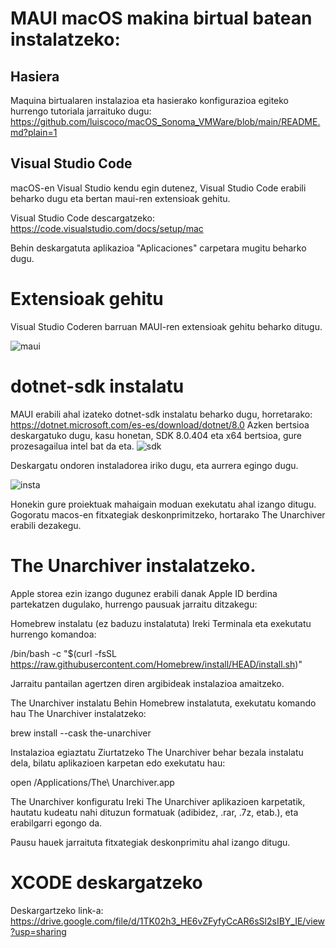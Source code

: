 # MAUI macOS makina birtual batean instalatzeko:

## Hasiera
Maquina birtualaren instalazioa eta hasierako konfigurazioa egiteko hurrengo tutoriala jarraituko dugu:
https://github.com/luiscoco/macOS_Sonoma_VMWare/blob/main/README.md?plain=1

## Visual Studio Code
macOS-en Visual Studio kendu egin dutenez, Visual Studio Code erabili beharko dugu eta bertan maui-ren extensioak gehitu.

Visual Studio Code descargatzeko: 
https://code.visualstudio.com/docs/setup/mac

Behin deskargatuta aplikazioa "Aplicaciones" carpetara mugitu beharko dugu.

# Extensioak gehitu
Visual Studio Coderen barruan MAUI-ren extensioak gehitu beharko ditugu.

![maui](https://github.com/user-attachments/assets/1a2ffbdb-3c9b-4e41-94a5-01d8305f314d)

# dotnet-sdk instalatu
MAUI erabili ahal izateko dotnet-sdk instalatu beharko dugu, horretarako: 
https://dotnet.microsoft.com/es-es/download/dotnet/8.0
Azken bertsioa deskargatuko dugu, kasu honetan, SDK 8.0.404 eta x64 bertsioa, gure prozesagailua intel bat da eta.
![sdk](https://github.com/user-attachments/assets/e4f57b12-1188-460b-8e5a-5c28e07418e4)

Deskargatu ondoren instaladorea iriko dugu, eta aurrera egingo dugu.

![insta](https://github.com/user-attachments/assets/76f7eb80-e3f7-430b-83e3-80a6cada314c)

Honekin gure proiektuak mahaigain moduan exekutatu ahal izango ditugu.
Gogoratu macos-en fitxategiak deskonprimitzeko, hortarako The Unarchiver erabili dezakegu.

# The Unarchiver instalatzeko.
Apple storea ezin izango dugunez erabili danak Apple ID berdina partekatzen dugulako, hurrengo pausuak jarraitu ditzakegu: 

Homebrew instalatu (ez baduzu instalatuta) Ireki Terminala eta exekutatu hurrengo komandoa:

/bin/bash -c "$(curl -fsSL https://raw.githubusercontent.com/Homebrew/install/HEAD/install.sh)"

Jarraitu pantailan agertzen diren argibideak instalazioa amaitzeko.

The Unarchiver instalatu Behin Homebrew instalatuta, exekutatu komando hau The Unarchiver instalatzeko:

brew install --cask the-unarchiver

Instalazioa egiaztatu Ziurtatzeko The Unarchiver behar bezala instalatu dela, bilatu aplikazioen karpetan edo exekutatu hau:

open /Applications/The\ Unarchiver.app

The Unarchiver konfiguratu Ireki The Unarchiver aplikazioen karpetatik, hautatu kudeatu nahi dituzun formatuak (adibidez, .rar, .7z, etab.), eta erabilgarri egongo da.

Pausu hauek jarraituta fitxategiak deskonprimitu ahal izango ditugu.

# XCODE deskargatzeko

Deskargartzeko link-a: https://drive.google.com/file/d/1TK02h3_HE6vZFyfyCcAR6sSl2sIBY_IE/view?usp=sharing

